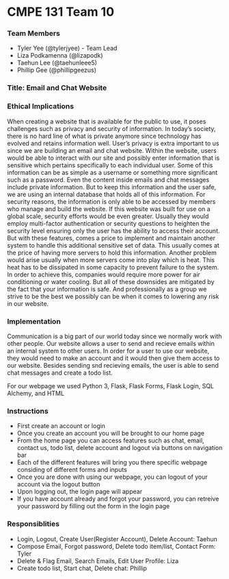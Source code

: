 # CMPE 131 Team 10 
### Team Members
- Tyler Yee (@tylerjyee) - Team Lead
- Liza Podkamenna (@lizapodk)
- Taehun Lee (@taehunleee5)
- Phillip Gee (@phillipgeezus)

### Title: Email and Chat Website

### Ethical Implications
When creating a website that is available for the public to use, it poses challenges such as privacy and security of information. In today’s society, there is no hard line of what is private anymore since technology has evolved and retains information well. User’s privacy is extra important to us since we are building an email and chat website. Within the website, users would be able to interact with our site and possibly enter information that is sensitive which pertains specifically to each individual user. Some of this information can be as simple as a username or something more significant such as a password. Even the content inside emails and chat messages include private information. But to keep this information and the user safe, we are using an internal database that holds all of this information. For security reasons, the information is only able to be accessed by members who manage and build the website. If this website was built for use on a global scale, security efforts would be even greater. Usually they would employ multi-factor authentication or security questions to heighten the security level ensuring only the user has the ability to access their account. But with these features, comes a price to implement and maintain another system to handle this additional sensitive set of data. This usually comes at the price of having more servers to hold this information. Another problem would arise usually when more servers come into play which is heat. This heat has to be dissipated in some capacity to prevent failure to the system. In order to achieve this, companies would require more power for air conditioning or water cooling. But all of these downsides are mitigated by the fact that your information is safe. And professionally as a group we strive to be the best we possibly can be when it comes to lowering any risk in our website.

### Implementation
Communication is a big part of our world today since we normally work with other people. Our website allows a user to send and recieve emails within an internal system to other users. In order for a user to use our website, they would need to make an account and it would then give them access to our website. Besides sending snd recieving emails, the user is able to send chat messages and create a todo list.

For our webpage we used Python 3, Flask, Flask Forms, Flask Login, SQL Alchemy, and HTML

### Instructions
- First create an account or login
- Once you create an account you will be brought to our home page
- From the home page you can access features such as chat, email, contact us, todo list, delete account and logout via buttons on navigation bar
- Each of the different features will bring you there specific webpage considing of different forms and inputs
- Once you are done with using our webpage, you can logout of your account via the logout button
- Upon logging out, the login page will appear
- If you have account already and forgot your password, you can retreive your password by filling out the form in the login page

### Responsiblities
- Login, Logout, Create User(Register Account), Delete Account: Taehun
- Compose Email, Forgot password, Delete todo item/list, Contact Form: Tyler
- Delete & Flag Email, Search Emails, Edit User Profile: Liza
- Create todo list, Start chat, Delete chat: Phillip

